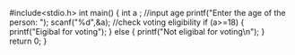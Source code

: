 #include<stdio.h>
int main()
{
	int a ;	
	//input age
	printf("Enter the age of the person: ");
	scanf("%d",&a);
	//check voting eligibility
	if (a>=18)
	{
		printf("Eigibal for voting");
	}
	else
	{
		printf("Not eligibal for voting\n");
	}	
	return 0;
}
